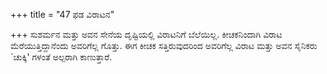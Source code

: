+++
title = "47 ಫಡ ವಿರಾಟನ"

+++
ಸುಶರ್ಮನ ಮತ್ತು ಅವನ ಸೇನೆಯ ದೃಷ್ಟಿಯಲ್ಲಿ ವಿರಾಟನಿಗೆ ಬೆಲೆಯಿಲ್ಲ. ಕೀಚಕನಿಂದಾಗಿ ವಿರಾಟ ಮೆರೆಯುತ್ತಿದ್ದಾನೆಂದು ಅವರಿಗೆಲ್ಲ ಗೊತ್ತು. ಈಗ ಕೀಚಕ ಸತ್ತಿರುವುದರಿಂದ ಅವರಿಗೆಲ್ಲ ವಿರಾಟ ಮತ್ತು ಅವನ ಸೈನಿಕರು `ಚುಕ್ಕಿ' ಗಳಂತೆ ಅಲ್ಪರಾಗಿ ಕಾಣುತ್ತಾರೆ.